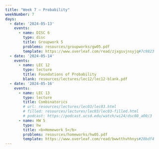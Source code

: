 ```yaml
---
title: "Week 7 – Probability"
weekNumber: 7
days:
  - date: '2024-05-13'
    events:
      - name: DISC 6
        type: disc
        title: Groupwork 5
        problems: resources/groupworks/gw05.pdf
        template: https://www.overleaf.com/read/zjxgsvjnsyjq#7c9823
  - date: '2024-05-14'
    events:
      - name: LEC 12
        type: lecture
        title: Foundations of Probability
        blank: resources/lectures/lec12/lec12-blank.pdf
  - date: '2024-05-16'
    events:
      - name: LEC 13
        type: lecture
        title: Combinatorics
        # url: resources/lectures/lec03/lec03.html
        # filled: resources/lectures/lec03/lec03-filled.html
        # podcast: https://podcast.ucsd.edu/watch/wi24/dsc80_a00/3
      - name: HW 5
        type: hw
        title: <b>Homework 5</b>
        problems: resources/homeworks/hw05.pdf
        template: https://www.overleaf.com/read/bwwtthvhhnys#28bdf4
---
```

